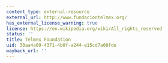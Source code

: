 ```yaml
---
content_type: external-resource
external_url: http://www.fundaciontelmex.org/
has_external_license_warning: true
license: https://en.wikipedia.org/wiki/All_rights_reserved
status: ''
title: Telmex Foundation
uid: 30aa4a09-4371-4b0f-a244-e15cd7a00fde
wayback_url: ''
---
```

